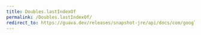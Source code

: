 ```yaml
---
title: Doubles.lastIndexOf
permalink: /Doubles.lastIndexOf/
redirect_to: https://guava.dev/releases/snapshot-jre/api/docs/com/google/common/primitives/Doubles.html#lastIndexOf-double:A-double-
---
```

